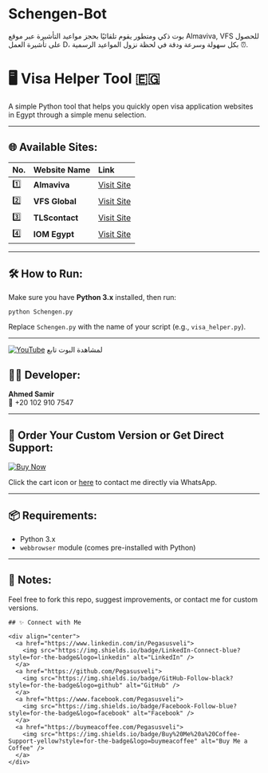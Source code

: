 # Schengen-Bot
بوت ذكي ومتطور يقوم تلقائيًا بحجز مواعيد التأشيرة عبر موقع Almaviva, VFS للحصول على تأشيرة العمل D، بكل سهولة وسرعة ودقة في لحظة نزول المواعيد الرسمية ⏰.
# 🖥️ Visa Helper Tool 🇪🇬

A simple Python tool that helps you quickly open visa application websites in Egypt through a simple menu selection.

---

## 🌐 Available Sites:

| No. | Website Name | Link |
|:----|:-------------|:------|
| 1️⃣ | **Almaviva** | [Visit Site](https://egy.almaviva-visa.it/) |
| 2️⃣ | **VFS Global** | [Visit Site](https://visa.vfsglobal.com/egy/en/nld) |
| 3️⃣ | **TLScontact** | [Visit Site](https://fr.tlscontact.com/visa/eg) |
| 4️⃣ | **IOM Egypt** | [Visit Site](https://egypt.iom.int/) |

---

## 🛠️ How to Run:

Make sure you have **Python 3.x** installed, then run:

```bash
python Schengen.py
```

Replace `Schengen.py` with the name of your script (e.g., `visa_helper.py`).

---
[![YouTube](https://img.icons8.com/color/48/000000/youtube-play.png)](https://www.youtube.com/watch?v=N_X67nX9l0M) لمشاهدة البوت تابع

## 👨‍💻 Developer:

**Ahmed Samir**  
📱 +20 102 910 7547  

---

## 🛒 Order Your Custom Version or Get Direct Support:

[![Buy Now](https://img.icons8.com/emoji/48/shopping-cart-emoji.png)](https://wa.me/201029107547)

Click the cart icon or [here](https://wa.me/201029107547) to contact me directly via WhatsApp.

---


## 📦 Requirements:

- Python 3.x  
- `webbrowser` module (comes pre-installed with Python)

---

## 📣 Notes:

Feel free to fork this repo, suggest improvements, or contact me for custom versions.
```
## ✨ Connect with Me

<div align="center">
  <a href="https://www.linkedin.com/in/Pegasusveli">
    <img src="https://img.shields.io/badge/LinkedIn-Connect-blue?style=for-the-badge&logo=linkedin" alt="LinkedIn" />
  </a>
  <a href="https://github.com/Pegasusveli">
    <img src="https://img.shields.io/badge/GitHub-Follow-black?style=for-the-badge&logo=github" alt="GitHub" />
  </a>
  <a href="https://www.facebook.com/Pegasusveli">
    <img src="https://img.shields.io/badge/Facebook-Follow-blue?style=for-the-badge&logo=facebook" alt="Facebook" />
  </a>
  <a href="https://buymeacoffee.com/Pegasusveli">
    <img src="https://img.shields.io/badge/Buy%20Me%20a%20Coffee-Support-yellow?style=for-the-badge&logo=buymeacoffee" alt="Buy Me a Coffee" />
  </a>
</div>


